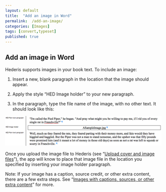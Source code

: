 ```yaml
---
layout: default
title:  "Add an image in Word"
permalink:  /add-an-image/
categories: [Images]
tags: [convert,typeset]
published: true
---
```


<section data-type="chapter" class="hsecchapter" data-hederis-type="hsecchapter" id="add-an-image" data-pi-attrs="id: add-an-image; data-tags: convert,typeset;" role="doc-chapter" data-tags="convert,typeset" data-author-name=" " data-book-title=" " title="Add an image in Word"><h1 data-hederis-type="hblkchaptitle" class="hblkchaptitle" id="pAiopNuin">Add an image in Word</h1><p class="hblkp" data-hederis-type="hblkp" id="pSOAZgTaJ">Hederis supports images in your book text. To include an image:</p><ol class="hwprnumlist" data-hederis-type="hwprnumlist" id="pDfyzTUEe"><li class="hblkoli" data-hederis-type="hblkoli" id="liFos2RUUv"><p class="hblkoli" data-hederis-type="hblklip" id="pAdtiWEpE">Insert a new, blank paragraph in the location that the image should appear.</p></li><li class="hblkoli" data-hederis-type="hblkoli" id="li4HxDtxUq"><p class="hblkoli" data-hederis-type="hblklip" id="pASSEIdrG">Apply the style &#8220;HED Image holder&#8221; to your new paragraph.</p></li><li class="hblkoli" data-hederis-type="hblkoli" id="liNyKql8HD"><p class="hblkoli" data-hederis-type="hblklip" id="pn4PlRLmv">In the paragraph, type the file name of the image, with no other text. It should look like this:</p></li></ol><img data-hederis-type="hblkimg" class="hblkimg" id="pd5xyGM7p" src="/images/image_1.png" data-img-src="image_1.png"/><p class="hblkp" data-hederis-type="hblkp" id="pPLERnV2I">Once you upload the image file to Hederis (see &#8220;<a href="{% post_url 2020-08-05-51-Uploadacoverfile %}" data-hederis-type="hspana" id="pGODtk81y"><span class="Hyperlink" data-hederis-type="hspnspan" id="py7G80Zum">Upload cover and image files</span></a>&#8221;), the app will know to place that image file in the location you specified by inserting your image holder paragraph.</p><p class="hblkp" data-hederis-type="hblkp" id="pmAb6DROM">Note: If your image has a caption, source credit, or other extra content, there are a few extra steps. See &#8220;<a href="{% post_url 2020-08-05-50-Imageswithcaptionssourcesorotherextracontent %}" data-hederis-type="hspana" id="pyIkcGeuZ"><span class="Hyperlink" data-hederis-type="hspnspan" id="pyjhsfoWd">Images with captions, sources, or other extra content</span></a>&#8221; for more.</p></section>
